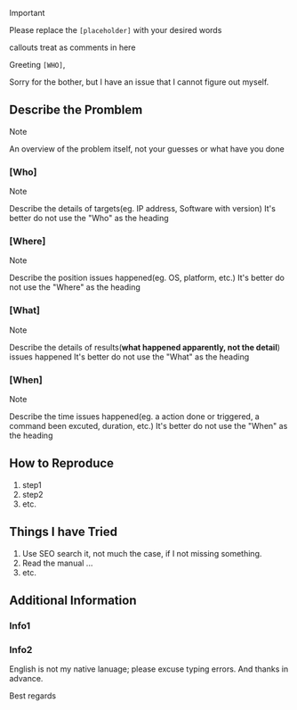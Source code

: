 > [!important]
> Please replace the `[placeholder]` with your desired words
> 
> callouts treat as comments in here

Greeting `[WHO]`,

Sorry for the bother, but I have an issue that I cannot figure out myself.

## Describe the Promblem

> [!note]
> An overview of the problem itself, not your guesses or what have you done

### [Who]

> [!note]
> Describe the details of targets(eg. IP address, Software with version)
> It's better do not use the "Who" as the heading

### [Where]

> [!note]
> Describe the position issues happened(eg. OS, platform, etc.)
> It's better do not use the "Where" as the heading

### [What]

> [!note]
> Describe the details of results(**what happened apparently, not the detail**) issues happened
> It's better do not use the "What" as the heading

### [When]

> [!note]
> Describe the time issues happened(eg. a action done or triggered, a command been excuted, duration, etc.)
> It's better do not use the "When" as the heading

## How to Reproduce

1. step1
2. step2
3. etc.

## Things I have Tried

1. Use SEO search it, not much the case, if I not missing something.
2. Read the manual ...
3. etc.

## Additional Information

### Info1

### Info2


English is not my native lanuage; please excuse typing errors. And thanks in advance.

Best regards